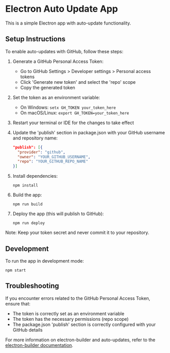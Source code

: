# Electron Auto Update App

This is a simple Electron app with auto-update functionality.

## Setup Instructions

To enable auto-updates with GitHub, follow these steps:

1. Generate a GitHub Personal Access Token:
   - Go to GitHub Settings > Developer settings > Personal access tokens
   - Click 'Generate new token' and select the 'repo' scope
   - Copy the generated token

2. Set the token as an environment variable:
   - On Windows: `setx GH_TOKEN your_token_here`
   - On macOS/Linux: `export GH_TOKEN=your_token_here`

3. Restart your terminal or IDE for the changes to take effect

4. Update the 'publish' section in package.json with your GitHub username and repository name:
   ```json
   "publish": [{
     "provider": "github",
     "owner": "YOUR_GITHUB_USERNAME",
     "repo": "YOUR_GITHUB_REPO_NAME"
   }]
   ```

5. Install dependencies:
   ```
   npm install
   ```

6. Build the app:
   ```
   npm run build
   ```

7. Deploy the app (this will publish to GitHub):
   ```
   npm run deploy
   ```

Note: Keep your token secret and never commit it to your repository.

## Development

To run the app in development mode:

```
npm start
```

## Troubleshooting

If you encounter errors related to the GitHub Personal Access Token, ensure that:
- The token is correctly set as an environment variable
- The token has the necessary permissions (repo scope)
- The package.json 'publish' section is correctly configured with your GitHub details

For more information on electron-builder and auto-updates, refer to the [electron-builder documentation](https://www.electron.build/).
